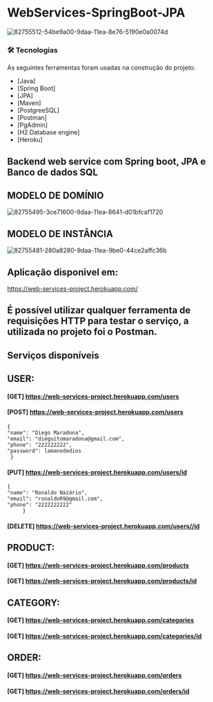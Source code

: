 # WebServices-SpringBoot-JPA
![82755512-54be9a00-9daa-11ea-8e76-5190e0a0074d](https://user-images.githubusercontent.com/65496391/159095406-c54254b6-6d58-4a1f-9795-2b8e9ddfd32d.png)

### 🛠 Tecnologias
As seguintes ferramentas foram usadas na construção do projeto:
- [Java]
- [Spring Boot]
- [JPA] 
- [Maven]
- [PostgreeSQL]
- [Postman]
- [PgAdmin]
- [H2 Database engine]
- [Heroku]


## Backend web service com Spring boot, JPA e Banco de dados SQL

## MODELO DE DOMÍNIO

![82755495-3ce71600-9daa-11ea-8641-d01bfcaf1720](https://user-images.githubusercontent.com/65496391/159097913-928ef255-8715-4035-af5d-72508f58fffc.png)


## MODELO DE INSTÂNCIA

![82755481-280a8280-9daa-11ea-9be0-44ce2affc36b](https://user-images.githubusercontent.com/65496391/159098013-f0dd3888-a9bd-49e5-99cc-78ed9a8f6662.png)

## Aplicação disponivel em:

https://web-services-project.herokuapp.com/

## É possível utilizar qualquer ferramenta de requisições HTTP para testar o serviço, a utilizada no projeto foi o Postman.


## Serviços disponíveis

##  USER:
#### [GET]    https://web-services-project.herokuapp.com/users
#### [POST]   https://web-services-project.herokuapp.com/users
	{
	"name": "Diego Maradona",
	"email": "dieguitomaradona@gmail.com",
	"phone": "222222222",
	"password": lamanodedios
	 }
#### [PUT]    https://web-services-project.herokuapp.com/users/id
	{
	"name": "Ronaldo Nazário",
	"email": "ronaldoR9@gmail.com",
	"phone": "2222222222"
         }
#### [DELETE] https://web-services-project.herokuapp.com/users//id

## PRODUCT:
#### [GET]    https://web-services-project.herokuapp.com/products
#### [GET]    https://web-services-project.herokuapp.com/products/id

## CATEGORY:
#### [GET]    https://web-services-project.herokuapp.com/categories
#### [GET]    https://web-services-project.herokuapp.com/categories/id

## ORDER:
#### [GET]    https://web-services-project.herokuapp.com/orders
#### [GET]    https://web-services-project.herokuapp.com/orders/id
